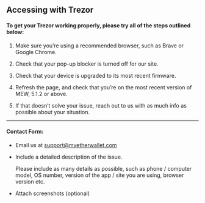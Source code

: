 ## Accessing with Trezor

#### To get your Trezor working properly, please try all of the steps outlined below:

1. Make sure you’re using a recommended browser, such as  Brave or Google Chrome.
   
2. Check that your pop-up blocker is turned off for our site.
   
3. Check that your device is upgraded to its most recent firmware.
   
4. Refresh the page, and check that you’re on the most recent version of MEW, 5.1.2 or above.
   
5. If that doesn’t solve your issue, reach out to us with as much info as possible about your situation.

* * *

#### Contact Form:

- Email us at support@myetherwallet.com
  
- <p>Include a detailed description of the issue.</p>
  <note>Please include as many details as possible, such as phone / computer model, OS number, version of the app / site you are using, browser version etc.</note>

  
- Attach screenshots (optional)
